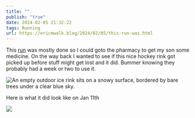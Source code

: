 ```yaml
---
title: ""
publish: "true"
date: 2024-02-05 21:32:22
tags: Running
url: https://ericmwalk.blog/2024/02/05/this-run-was.html
---
```


This [run](https://strava.com/activities/10704130968) was mostly done so I could goto the pharmacy to get my son some medicine.  On the way back I wanted to see if this nice hockey rink got picked up before stuff might get lost and it did. Bummer knowing they probably had a week or two to use it.

![An empty outdoor ice rink sits on a snowy surface, bordered by bare trees under a clear blue sky.](https://ericmwalk.blog/uploads/2024/img-7770.jpeg)


Here is what it did look like on Jan 11th

![](https://ericmwalk.blog/uploads/2024/img-7487.jpeg)